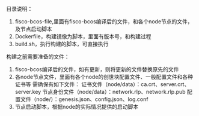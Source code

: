 目录说明：
1. fisco-bcos-file,里面有fisco-bcos编译后的文件，和各个node节点的文件，及节点启动脚本
2. Dockerfile，构建镜像为脚本，里面有版本号，和构建过程
3. build.sh，执行构建的脚本，可直接执行

构建之前需要准备的文件：
1. fisco-bcos编译后的文件，如有更新，则将更新的文件替换原先的文件
2. 各node节点文件，里面有各个node的创世块配置文件、一般配置文件和各种证书等
需确保有如下文件：
证书文件（node/data）：ca.crt、server.crt、server.key
节点身份文件（node/data）：network.rlp、network.rlp.pub
配置文件（node/）：genesis.json、config.json、log.conf
3. 节点启动脚本，根据node的实际情况提供的启动脚本
